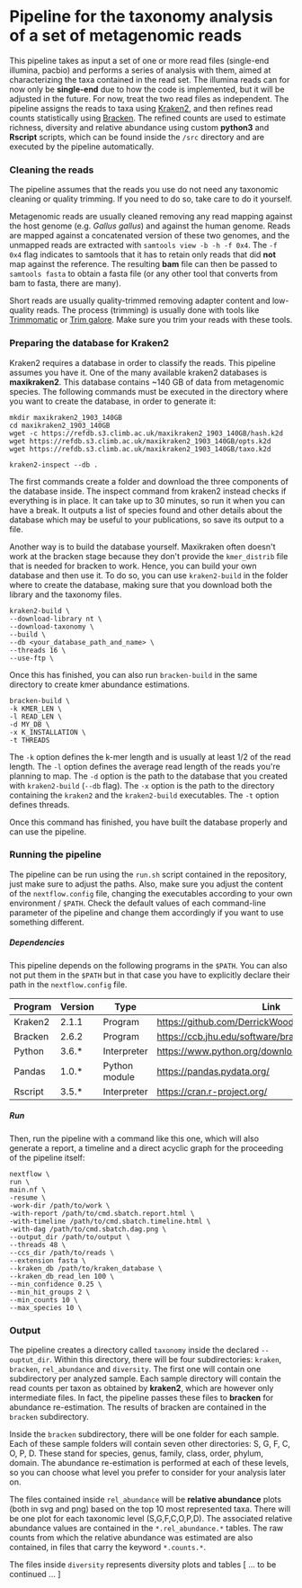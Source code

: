 # Pipeline for the taxonomy analysis of a set of metagenomic reads

This pipeline takes as input a set of one or more read files (single-end illumina, pacbio) and performs a series of analysis with them, aimed at characterizing the taxa contained in the read set. The illumina reads can for now only be **single-end** due to how the code is implemented, but it will be adjusted in the future. For now, treat the two read files as independent. The pipeline assigns the reads to taxa using [Kraken2](https://github.com/DerrickWood/kraken2/wiki/Manual), and then refines read counts statistically using [Bracken](https://github.com/jenniferlu717/BrackenA). The refined counts are used to estimate richness, diversity and relative abundance using custom **python3** and **Rscript** scripts, which can be found inside the `/src` directory and are executed by the pipeline automatically.

### Cleaning the reads

The pipeline assumes that the reads you use do not need any taxonomic cleaning or quality trimming. If you need to do so, take care to do it yourself.

Metagenomic reads are usually cleaned removing any read mapping against the host genome (e.g. *Gallus gallus*) and against the human genome. Reads are mapped against a concatenated version of these two genomes, and the unmapped reads are extracted with `samtools view -b -h -f 0x4`. The `-f 0x4` flag indicates to samtools that it has to retain only reads that did **not** map against the reference. The resulting **bam** file can then be passed to `samtools fasta` to obtain a fasta file (or any other tool that converts from bam to fasta, there are many).

Short reads are usually quality-trimmed removing adapter content and low-quality reads. The process (trimming) is usually done with tools like [Trimmomatic](http://www.usadellab.org/cms/uploads/supplementary/Trimmomatic/TrimmomaticManual_V0.32.pdf) or [Trim galore](https://www.bioinformatics.babraham.ac.uk/projects/trim_galore/). Make sure you trim your reads with these tools.

### Preparing the database for Kraken2

Kraken2 requires a database in order to classify the reads. This pipeline assumes you have it. One of the many available kraken2 databases is **maxikraken2**. This database contains ~140 GB of data from metagenomic species. The following commands must be executed in the directory where you want to create the database, in order to generate it:

```
mkdir maxikraken2_1903_140GB
cd maxikraken2_1903_140GB
wget -c https://refdb.s3.climb.ac.uk/maxikraken2_1903_140GB/hash.k2d
wget https://refdb.s3.climb.ac.uk/maxikraken2_1903_140GB/opts.k2d
wget https://refdb.s3.climb.ac.uk/maxikraken2_1903_140GB/taxo.k2d

kraken2-inspect --db .
```

The first commands create a folder and download the three components of the database inside. The inspect command from kraken2 instead checks if everything is in place. It can take up to 30 minutes, so run it when you can have a break. It outputs a list of species found and other details about the database which may be useful to your publications, so save its output to a file.

Another way is to build the database yourself. Maxikraken often doesn't work at the bracken stage because they don't provide the `kmer_distrib` file that is needed for bracken to work. Hence, you can build your own database and then use it. To do so, you can use `kraken2-build` in the folder where to create the database, making sure that you download both the library and the taxonomy files.

```
kraken2-build \
--download-library nt \
--download-taxonomy \
--build \
--db <your_database_path_and_name> \
--threads 16 \
--use-ftp \
```

Once this has finished, you can also run `bracken-build` in the same directory to create kmer abundance estimations.

```
bracken-build \
-k KMER_LEN \
-l READ_LEN \
-d MY_DB \
-x K_INSTALLATION \
-t THREADS
```

The `-k` option defines the k-mer length and is usually at least 1/2 of the read length. The `-l` option defines the average read length of the reads you're planning to map. The `-d` option is the path to the database that you created with `kraken2-build` (`--db` flag). The `-x` option is the path to the directory containing the `kraken2` and the `kraken2-build` executables. The `-t` option defines threads.

Once this command has finished, you have built the database properly and can use the pipeline.  


### Running the pipeline

The pipeline can be run using the `run.sh` script contained in the repository, just make sure to adjust the paths. Also, make sure you adjust the content of the `nextflow.config` file, changing the executables according to your own environment / `$PATH`. Check the default values of each command-line parameter of the pipeline and change them accordingly if you want to use something different.

##### Dependencies

This pipeline depends on the following programs in the `$PATH`. You can also not put them in the `$PATH` but in that case you have to explicitly declare their path in the `nextflow.config` file.

| Program | Version | Type          | Link                                               |
|---------|---------|---------------|----------------------------------------------------|
| Kraken2 | 2.1.1   | Program       | https://github.com/DerrickWood/kraken2/wiki/Manual |
| Bracken | 2.6.2   | Program       | https://ccb.jhu.edu/software/bracken/              |
| Python  | 3.6.*   | Interpreter   | https://www.python.org/downloads/                  |
| Pandas  | 1.0.*   | Python module | https://pandas.pydata.org/                         |
| Rscript | 3.5.*   | Interpreter   | https://cran.r-project.org/                        |


##### Run

Then, run the pipeline with a command like this one, which will also generate a report, a timeline and a direct acyclic graph for the proceeding of the pipeline itself:

```
nextflow \
run \
main.nf \
-resume \
-work-dir /path/to/work \
-with-report /path/to/cmd.sbatch.report.html \
-with-timeline /path/to/cmd.sbatch.timeline.html \
-with-dag /path/to/cmd.sbatch.dag.png \
--output_dir /path/to/output \
--threads 48 \
--ccs_dir /path/to/reads \
--extension fasta \
--kraken_db /path/to/kraken_database \
--kraken_db_read_len 100 \
--min_confidence 0.25 \
--min_hit_groups 2 \
--min_counts 10 \
--max_species 10 \
```

### Output

The pipeline creates a directory called `taxonomy` inside the declared `--ouptut_dir`. Within this directory, there will be four subdirectories: `kraken`, `bracken`, `rel_abundance` and `diversity`. The first one will contain one subdirectory per analyzed sample. Each sample directory will contain the read counts per taxon as obtained by **kraken2**, which are however only intermediate files. In fact, the pipeline passes these files to **bracken** for abundance re-estimation. The results of bracken are contained in the `bracken` subdirectory.

Inside the `bracken` subdirectory, there will be one folder for each sample. Each of these sample folders will contain seven other directories: S, G, F, C, O, P, D. These stand for species, genus, family, class, order, phylum, domain. The abundance re-estimation is performed at each of these levels, so you can choose what level you prefer to consider for your analysis later on.

The files contained inside `rel_abundance` will be **relative abundance** plots (both in svg and png) based on the top 10 most represented taxa. There will be one plot for each taxonomic level (S,G,F,C,O,P,D). The associated relative abundance values are contained in the `*.rel_abundance.*` tables. The raw counts from which the relative abundance was estimated are also contained, in files that carry the keyword `*.counts.*`.

The files inside `diversity` represents diversity plots and tables [ ... to be continued ... ]
